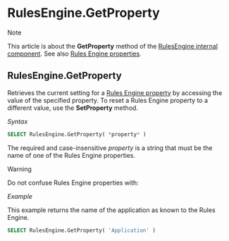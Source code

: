 # RulesEngine.GetProperty



> [!NOTE]
> This article is about the **GetProperty** method of the [RulesEngine internal component](/docs/Extensions/RulesEngine%20internal%20component).
> See also [Rules Engine properties](/docs/Modeller%20and%20Rules%20Engine/Rules%20Engine%20properties).

## **RulesEngine.GetProperty**

Retrieves the current setting for a [Rules Engine property](/docs/Modeller%20and%20Rules%20Engine/Rules%20Engine%20properties) by accessing the value of the specified property. To reset a Rules Engine property to a different value, use the **SetProperty** method.

*Syntax*

```sql
SELECT RulesEngine.GetProperty( *property* )
```

The required and case-insensitive *property* is a string that must be the name of one of the Rules Engine properties.

> [!WARNING]
> Do not confuse Rules Engine properties with:

*Example*

This example returns the name of the application as known to the Rules Engine.

```sql
SELECT RulesEngine.GetProperty( 'Application' )
```

 